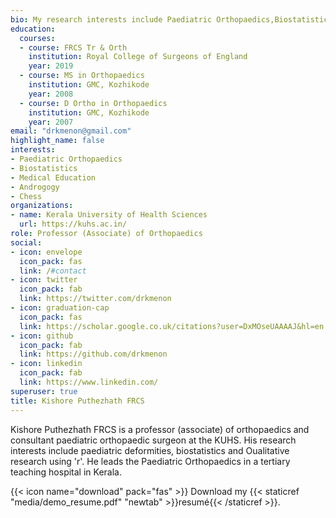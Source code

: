 ```yaml
---
bio: My research interests include Paediatric Orthopaedics,Biostatistics, Qualitative Data analysis
education:
  courses:
  - course: FRCS Tr & Orth
    institution: Royal College of Surgeons of England
    year: 2019
  - course: MS in Orthopaedics
    institution: GMC, Kozhikode
    year: 2008
  - course: D Ortho in Orthopaedics
    institution: GMC, Kozhikode
    year: 2007
email: "drkmenon@gmail.com"
highlight_name: false
interests:
- Paediatric Orthopaedics
- Biostatistics
- Medical Education
- Androgogy
- Chess
organizations:
- name: Kerala University of Health Sciences
  url: https://kuhs.ac.in/
role: Professor (Associate) of Orthopaedics
social:
- icon: envelope
  icon_pack: fas
  link: /#contact
- icon: twitter
  icon_pack: fab
  link: https://twitter.com/drkmenon
- icon: graduation-cap
  icon_pack: fas
  link: https://scholar.google.co.uk/citations?user=DxMOseUAAAAJ&hl=en
- icon: github
  icon_pack: fab
  link: https://github.com/drkmenon
- icon: linkedin
  icon_pack: fab
  link: https://www.linkedin.com/
superuser: true
title: Kishore Puthezhath FRCS 
---
```


Kishore Puthezhath FRCS is a professor (associate) of orthopaedics and consultant paediatric orthopaedic surgeon at the KUHS. His research interests include paediatric deformities, biostatistics and Oualitative research using 'r'. He leads the Paediatric Orthopaedics in a tertiary teaching hospital in Kerala.


{{< icon name="download" pack="fas" >}} Download my {{< staticref "media/demo_resume.pdf" "newtab" >}}resumé{{< /staticref >}}.
